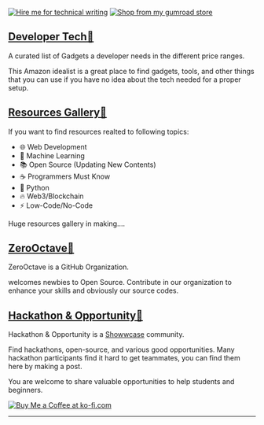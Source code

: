 [![Hire me for technical writing](https://img.shields.io/badge/Hire%20me-for%20Technical%20Writing-red)](https://twitter.com/astrodevil_)
[![Shop from my gumroad store](https://img.shields.io/badge/Shop%20from-my%20Gumroad%20Store-blue)](https://astrodevil.gumroad.com/)

## [Developer Tech🔮](https://www.amazon.in/shop/astro/list/3FM5KPV7Y33SP)
A curated list of Gadgets a developer needs in the different price ranges.

This Amazon idealist is a great place to find gadgets, tools, and other things that you can use if you have no idea about the tech needed for a proper setup.

## [Resources Gallery📔](https://astrodevil.gumroad.com/l/dsHfg)
If you want to find resources realted to following topics:

- 🌐 Web Development
- 🤖 Machine Learning
- 📚 Open Source (Updating New Contents)
- ☕ Programmers Must Know
- 🐍 Python
- 🔥 Web3/Blockchain
- ⚡ Low-Code/No-Code

Huge resources gallery in making....

## [ZeroOctave🎈](https://github.com/ZeroOctave)
ZeroOctave is a GitHub Organization.

welcomes newbies to Open Source. Contribute in our organization to enhance your skills and obviously our source codes.

## [Hackathon & Opportunity🎊](https://www.showwcase.com/community/hackathon-and-opportunity)
Hackathon & Opportunity is a [Showwcase](https://www.showwcase.com/) community.
 
Find hackathons, open-source, and various good opportunities.  Many hackathon participants find it hard to get teammates, you can find them here by making a post.

You are welcome to share valuable opportunities to help students and beginners. 

[![Buy Me a Coffee at ko-fi.com](https://cdn.ko-fi.com/cdn/kofi1.png?v=3)](https://ko-fi.com/astrodevil)

*****